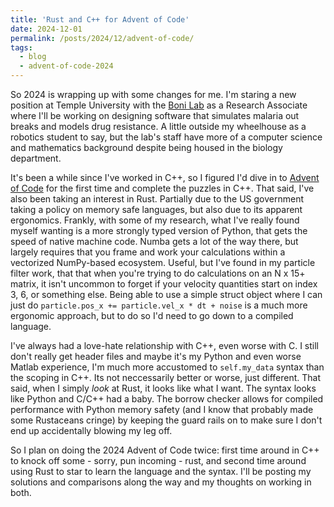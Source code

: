 ```yaml
---
title: 'Rust and C++ for Advent of Code'
date: 2024-12-01
permalink: /posts/2024/12/advent-of-code/
tags:
  - blog
  - advent-of-code-2024
---
```


So 2024 is wrapping up with some changes for me. I'm staring a new position at Temple University with the [Boni Lab](mol.ax) as a Research Associate where I'll be working on designing software that simulates malaria out breaks and models drug resistance. A little outside my wheelhouse as a robotics student to say, but the lab's staff have more of a computer science and mathematics background despite being housed in the biology department. 

It's been a while since I've worked in C++, so I figured I'd dive in to [Advent of Code](https://adventofcode.com/) for the first time and complete the puzzles in C++. That said, I've also been taking an interest in Rust. Partially due to the US government taking a policy on memory safe languages, but also due to its apparent ergonomics. Frankly, with some of my research, what I've really found myself wanting is a more strongly typed version of Python, that gets the speed of native machine code. Numba gets a lot of the way there, but largely requires that you frame and work your calculations within a vectorized NumPy-based ecosystem. Useful, but I've found in my particle filter work, that that when you're trying to do calculations on an N x 15+ matrix, it isn't uncommon to forget if your velocity quantities start on index 3, 6, or something else. Being able to use a simple struct object where I can just do `particle.pos_x += particle.vel_x * dt + noise` is a much more ergonomic approach, but to do so I'd need to go down to a compiled language.

I've always had a love-hate relationship with C++, even worse with C. I still don't really get header files and maybe it's my Python and even worse Matlab experience, I'm much more accustomed to `self.my_data` syntax than the scoping in C++. Its not neccessarily better or worse, just different. That said, when I simply *look* at Rust, it looks like what I want. The syntax looks like Python and C/C++ had a baby. The borrow checker allows for compiled performance with Python memory safety (and I know that probably made some Rustaceans cringe) by keeping the guard rails on to make sure I don't end up accidentally blowing my leg off.

So I plan on doing the 2024 Advent of Code twice: first time around in C++ to knock off some - sorry, pun incoming - rust, and second time around using Rust to star to learn the language and the syntax. I'll be posting my solutions and comparisons along the way and my thoughts on working in both.
